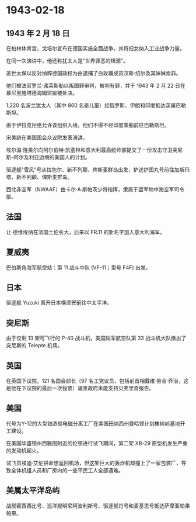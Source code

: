 # 1943-02-18

## 1943 年 2 月 18 日

在柏林体育宫，戈培尔宣布在德国实施全面战争，并将妇女纳入工业战争力量。

在同一次演讲中，他还称犹太人是"世界罪恶的根源"。

盖世太保以反对纳粹德国政权为由逮捕了白玫瑰成员汉斯·绍尔及其妹妹索菲。

他们被法官罗兰·弗莱斯勒以叛国罪审判，被判有罪，并于 1943 年 2 月 22
日在慕尼黑施塔德海姆监狱被处决。

1,220 名波兰犹太人（其中 860
名是儿童）经俄罗斯、伊朗和印度抵达英属巴勒斯坦。

由于伊拉克拒绝允许该组织入境，他们不得不经印度乘船前往巴勒斯坦。

宋美龄在美国国会众议院发表演讲。

埃尔温·隆美尔向阿尔伯特·凯塞林和意大利最高统帅部提交了一份攻击守卫突尼斯-阿尔及利亚边境的美国人的计划。

驱逐舰"雪风"号从拉包尔、新不列颠、俾斯麦群岛出发，护送护国丸号前往加斯玛塔、新不列颠、俾斯麦群岛。

西北非空军（NWAAF）由卡尔·A·斯帕茨少将指挥，隶属于盟军地中海空军司令部。

## 法国

让·德维埃纳在法国土伦长大，后来以 FR.11 的新名字加入意大利海军。

## 夏威夷

巴伯斯角海军航空站：第 11 战斗中队 (VF-11；型号 F4F) 出发。

## 日本

驱逐舰 Yuzuki 离开日本横须贺前往中太平洋。

## 突尼斯

由于仅剩 13 架可飞行的 P-40 战斗机，美国陆军航空队第 33
战斗机大队撤出了突尼斯的 Telepte 机场。

## 英国

在英国下议院，121 名国会部长（97
名工党议员，包括前首相戴维·劳合·乔治，这是他在下议院的最后一次投票）谴责政府未能支持贝弗里奇报告。

## 美国

代号为Y-12的大型铀浓缩电磁分离工厂在美国田纳西州曼哈顿计划橡树岭基地开工建设。

在美国华盛顿州西雅图附近的伦顿进行试飞期间，第二架 XB-29
原型机发生严重的发动机起火。

试飞员埃迪·艾伦拼命想返回机场，但这架巨大的轰炸机却撞上了一家包装厂，导致全体机组人员和厂房内的一些平民工人全部遇难。

## 美属太平洋岛屿

战舰密西西比号、巡洋舰明尼阿波利斯号、驱逐舰肖号和麦基恩号抵达萨摩亚帕果帕果。

